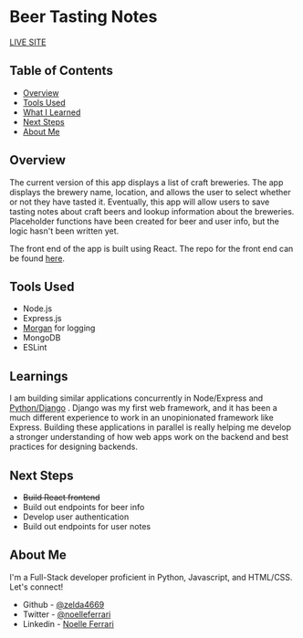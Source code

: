 # Beer Tasting Notes

[LIVE SITE](https://beer-tasting-express.fly.dev/)

## Table of Contents

- [Overview](#overview)
- [Tools Used](#tools-used)
- [What I Learned](#learnings)
- [Next Steps](#next-steps)
- [About Me](#about-me)

## Overview

The current version of this app displays a list of craft breweries. The app displays the brewery name, location, and allows the user to select whether or not they have tasted it. Eventually, this app will allow users to save tasting notes about craft beers and lookup information about the breweries. Placeholder functions have been created for beer and user info, but the logic hasn't been written yet.

The front end of the app is built using React. The repo for the front end can be found [here](https://github.com/zelda4669/beer-tasting-frontend).

## Tools Used

- Node.js
- Express.js
- [Morgan](https://github.com/expressjs/morgan) for logging
- MongoDB
- ESLint

## Learnings

I am building similar applications concurrently in Node/Express and [Python/Django](https://github.com/zelda4669/beer-tasting) . Django was my first web framework, and it has been a much different experience to work in an unopinionated framework like Express. Building these applications in parallel is really helping me develop a stronger understanding of how web apps work on the backend and best practices for designing backends.

## Next Steps

- ~~Build React frontend~~
- Build out endpoints for beer info
- Develop user authentication
- Build out endpoints for user notes

## About Me

I'm a Full-Stack developer proficient in Python, Javascript, and HTML/CSS. Let's connect!

- Github - [@zelda4669](https://github.com/zelda4669)
- Twitter - [@noelleferrari](https://twitter.com/noelleferrari)
- Linkedin - [Noelle Ferrari](https://www.linkedin.com/in/noelleferrari/)
